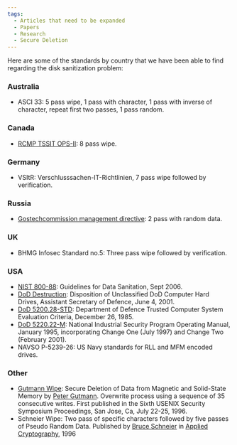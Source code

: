 ```yaml
---
tags:
  - Articles that need to be expanded
  - Papers
  - Research
  - Secure Deletion
---
```

Here are some of the standards by country that we have been able to find
regarding the disk sanitization problem:

### Australia

- ASCI 33: 5 pass wipe, 1 pass with character, 1
  pass with inverse of character, repeat first two passes, 1 pass
  random.

### Canada

- [RCMP TSSIT OPS-II](http://www.rcmp-grc.gc.ca/tsb/pubs/it_sec/g2-003_e.pdf):
  8 pass wipe.

### Germany

- VSItR: Verschlusssachen-IT-Richtlinien, 7 pass wipe followed by verification.

### Russia

- [Gostechcommission management directive](http://www.internet-law.ru/standarts/safety/gtk009.doc):
  2 pass with random data.

### UK

- BHMG Infosec Standard no.5: Three pass wipe followed by verification.

### USA

- [NIST 800-88](https://csrc.nist.gov/publications/detail/sp/800-88/rev-1/final):
  Guidelines for Data Sanitation, Sept 2006.
- [DoD Destruction](http://simson.net/ref/2001/ASD_HD_Disposition_memo060401.pdf):
  Disposition of Unclassified DoD Computer Hard Drives, Assistant
  Secretary of Defence, June 4, 2001.
- [DoD 5200.28-STD](http://security.isu.edu/pdf/d520028.pdf):
  Department of Defence Trusted Computer System Evaluation Criteria,
  December 26, 1985.
- [DoD 5220.22-M](http://simson.net/ref/2001/DoD_5220.22-M.pdf):
  National Industrial Security Program Operating Manual, January 1995,
  incorporating Change One (July 1997) and Change Two (February 2001).
- NAVSO P-5239-26: US Navy standards for RLL and MFM encoded drives.

### Other

- [Gutmann Wipe](http://www.cs.auckland.ac.nz/~pgut001/pubs/secure_del.html):
  Secure Deletion of Data from Magnetic and Solid-State Memory by
  [Peter Gutmann](peter_gutmann.md). Overwrite process using a sequence
  of 35 consecutive writes. First published in the Sixth USENIX Security
  Symposium Proceedings, San Jose, Ca, July 22-25, 1996.
- Schneier Wipe: Two pass of specific characters followed by five passes of
  Pseudo Random Data. Published by [Bruce Schneier](bruce_schneier.md) in
  [Applied Cryptography](https://www.schneier.com/books/applied-cryptography),
  1996
